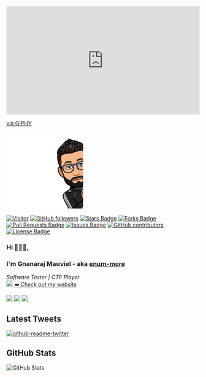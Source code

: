 <div style="width:100%;height:0;padding-bottom:56%;position:relative;"><iframe src="https://giphy.com/embed/hrSFdM4rg8VFpXyz2m" width="100%" height="100%" style="position:absolute" frameBorder="0" class="giphy-embed" allowFullScreen></iframe></div><p><a href="https://giphy.com/gifs/TOPTEMP-work-coding-toptemp-hrSFdM4rg8VFpXyz2m">via GIPHY</a></p>

<img src="https://raw.githubusercontent.com/enum-more/enum-more-bio/master/emo.png" width="200" height="200">


[![Visitor](https://visitor-badge.laobi.icu/badge?page_id=enum-more)](https://github.com/enum-more/) [![GitHub followers](https://img.shields.io/github/followers/enum-more.svg?style=social&label=Follow)](https://github.com/enum-more?tab=followers)
<a href="https://github.com/enum-more/enum-more-bio/stargazers"><img src="https://img.shields.io/github/stars/enum-more/enum-more-bio" alt="Stars Badge"/></a>
<a href="https://github.com/enum-more/enum-more-bio/network/members"><img src="https://img.shields.io/github/forks/enum-more/enum-more-bio" alt="Forks Badge"/></a>
<a href="https://github.com/enum-more/enum-more-bio/pulls"><img src="https://img.shields.io/github/issues-pr/enum-more/enum-more-bio" alt="Pull Requests Badge"/></a>
<a href="https://github.com/enum-more/enum-more-bio/issues"><img src="https://img.shields.io/github/issues/enum-more/enum-more-bio" alt="Issues Badge"/></a>
<a href="https://github.com/enum-more/enum-more-bio/graphs/contributors"><img alt="GitHub contributors" src="https://img.shields.io/github/contributors/enum-more/enum-more-bio?color=2b9348"></a>
<a href="https://github.com/enum-more/enum-more-bio/blob/master/LICENSE"><img src="https://img.shields.io/github/license/enum-more/enum-more-bio?color=2b9348" alt="License Badge"/></a>


### Hi 👋👋👋, 
### I'm Gnanaraj Mauviel - aka [enum-more](https://enum-more.github.io/) 


<p><em>Software Tester | CTF Player  <br>
 <img src="https://media.giphy.com/media/WUlplcMpOCEmTGBtBW/giphy.gif" width="30"> <a href="https://enum-more.github.io/">➡️ Check out my website</a>
</em></p>


<p><a href="https://twitter.com/enum_more"><img src="https://img.shields.io/badge/twitter-%231DA1F2.svg?&style=for-the-badge&logo=twitter&logoColor=white" height=25></a> <a href="https://www.linkedin.com/in/gnanaraj-mauviel-46b8561b1/"><img src="https://img.shields.io/badge/linkedin-%230077B5.svg?&style=for-the-badge&logo=linkedin&logoColor=white" height=25></a> <a href="https://github.com/enum-more/"><img src="https://img.shields.io/badge/github-%230A0A0A.svg?&style=for-the-badge&logo=github&logoColor=white" height=25></a></p>



<h2>Latest Tweets</h2>
<p><a href="https://twitter.com/enum_more"><img src="https://github-readme-twitter.gazf.vercel.app/api?id=enum_more&amp;layout=wide" alt="github-readme-twitter"></a></p>

<h2>GitHub Stats</h2>
<p><img src="https://github-readme-stats.vercel.app/api?username=enum-more&amp;show_icons=true&theme=gotham" alt="GitHub Stats"></p>

  
  